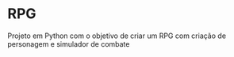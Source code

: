 # RPG
Projeto em Python com o objetivo de criar um  RPG com criação de personagem e simulador de combate 
